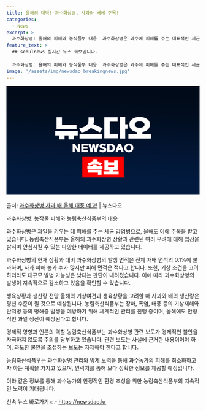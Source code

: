 ```yaml
---
title: 올해의 대박! 과수화상병, 사과와 배에 주목!
categories:
  - News
excerpt: >
  과수화상병: 올해의 피해와 농식품부 대응  과수화상병은 과수에 피해를 주는 대표적인 세균 감염병으로, 올해도…
feature_text: >
  ## seoulnews 실시간 뉴스 속보입니다.

  과수화상병: 올해의 피해와 농식품부 대응  과수화상병은 과수에 피해를 주는 대표적인 세균 감염병으로, 올해도…
image: '/assets/img/newsdao_breakingnews.jpg'
---
```


![뉴스다오 속보](/assets/img/newsdao_breakingnews.jpg)

<p>출처: <a href="https://newsdao.kr/4244" rel="dofollow">과수화상병 사과·배 올해 대풍 예고!</a> | 뉴스다오</p>

과수화상병: 농작물 피해와 농림축산식품부의 대응

과수화상병은 과일을 키우는 데 피해를 주는 세균 감염병으로, 올해도 이에 주목을 받고 있습니다. 농림축산식품부는 올해의 과수화상병 상황과 관련된 여러 우려에 대해 입장을 밝히며 안심시킬 수 있는 다양한 데이터를 제공하고 있습니다.

과수화상병의 현재 상황과 대비
과수화상병의 발생 면적은 전체 재배 면적의 0.1%에 불과하며, 사과 피해 농가 수가 많지만 피해 면적은 적다고 합니다. 또한, 기상 조건을 고려하더라도 대규모 발병 가능성은 낮다는 판단이 내려졌습니다. 이에 따라 과수화상병의 발생이 지속적으로 감소하고 있음을 확인할 수 있습니다.

생육상황과 생산량 전망
올해의 기상여건과 생육상황을 고려할 때 사과와 배의 생산량은 평년 수준이 될 것으로 예상됩니다. 농림축산식품부는 장마, 폭염, 태풍 등의 기상재해와 탄저병 등의 병해충 발생을 예방하기 위해 체계적인 관리를 진행 중이며, 올해에도 안정적인 과일 생산이 예상된다고 합니다.

경제적 영향과 언론의 역할
농림축산식품부는 과수화상병 관련 보도가 경제적인 불안을 자극하지 않도록 주의를 당부하고 있습니다. 관련 보도는 사실에 근거한 내용이어야 하며, 과도한 불안을 조성하는 보도는 자제해야 한다고 합니다.

농림축산식품부는 과수화상병 관리와 방제 노력을 통해 과수농가의 피해를 최소화하고자 하는 계획을 가지고 있으며, 연락처를 통해 보다 정확한 정보를 제공할 예정입니다.

이와 같은 정보를 통해 과수농가의 안정적인 환경 조성을 위한 농림축산식품부의 지속적인 노력이 기대됩니다. 

신속 뉴스 바로가기 👉 <a href="https://newsdao.kr" rel="dofollow">https://newsdao.kr</a>


